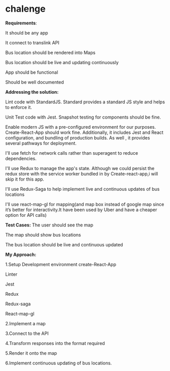 # chalenge


<b>Requirements</b>:
<p>
It should be any app

It connect to translink API

Bus location should be rendered into Maps

Bus location should be live and updating continuously

App should be functional 

Should be well documented
</p>


<b>Addressing the solution:</b>

Lint code with StandardJS. Standard provides a standard JS style and helps to enforce it.

Unit Test code with Jest. Snapshot testing for components should be fine.

Enable modern JS with a pre-configured environment for our purposes. Create-React-App should work fine. Additionally, it includes Jest and React configuration, and bundling of production builds. As well , it provides several pathways for deployment.

I'll use fetch for network calls rather than superagent to reduce dependencies.

I'll use Redux to manage the app's state. Although we could persist the redux store with the service worker bundled in by Create-react-app,i will skip it for this app.

I'll use Redux-Saga to help implement live and continuous updates of bus locations

I'll use react-map-gl for mapping(and map box instead of google map since it’s better for interactivity.It have been used by Uber and have a cheaper option for API calls)



<b>Test Cases:</b>
 The user should see the map

The map should show bus locations

The bus location should be live and continuous updated


<b>My Approach:</b>

  <p>1.Setup Development environment
create-React-App

Linter

Jest

Redux

Redux-saga

React-map-gl
</p>

2.Implement a map

3.Connect to the API

4.Transform responses into the format required

5.Render it onto the map

6.Implement continuous updating of bus locations.

